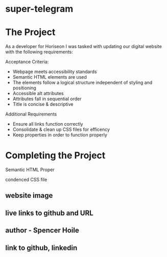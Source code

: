 # super-telegram


# The Project
As a developer for Horiseon I was tasked with updating our digital website with the following requirements:

Acceptance Criteria:
- Webpage meets accessibility standards
- Semantic HTML elements are used
- The elements follow a logical structure independent of styling and positioning
- Accessible alt attributes
- Attributes fall in sequential order
- Title is concise & descriptive

Additional Requirements
- Ensure all links function correctly
- Consolidate & clean up CSS files for efficency
- Keep properties in order to function properly

# Completing the Project

Semantic HTML
Proper 

condenced CSS file

## website image 
<!-- image link -->

## live links to github and URL

## author - Spencer Hoile
## link to github, linkedin